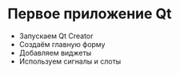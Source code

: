 ﻿Первое приложение Qt
====================
* Запускаем Qt Creator
* Создаём главную форму
* Добавляем виджеты
* Используем сигналы и слоты
